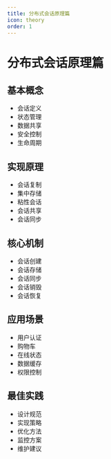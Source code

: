 ```yaml
---
title: 分布式会话原理篇
icon: theory
order: 1
---
```


# 分布式会话原理篇

## 基本概念
- 会话定义
- 状态管理
- 数据共享
- 安全控制
- 生命周期

## 实现原理
- 会话复制
- 集中存储
- 粘性会话
- 会话共享
- 会话同步

## 核心机制
- 会话创建
- 会话存储
- 会话同步
- 会话销毁
- 会话恢复

## 应用场景
- 用户认证
- 购物车
- 在线状态
- 数据缓存
- 权限控制

## 最佳实践
- 设计规范
- 实现策略
- 优化方法
- 监控方案
- 维护建议
